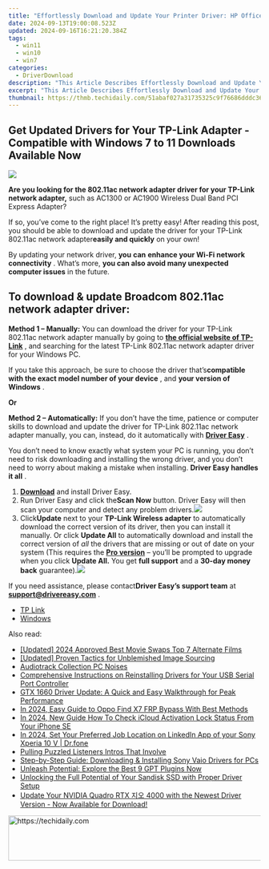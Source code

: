 ```yaml
---
title: "Effortlessly Download and Update Your Printer Driver: HP OfficeJet Pro 8740 Compatible with Windows 11/10/8"
date: 2024-09-13T19:00:08.523Z
updated: 2024-09-16T16:21:20.384Z
tags:
  - win11
  - win10
  - win7
categories:
  - DriverDownload
description: "This Article Describes Effortlessly Download and Update Your Printer Driver: HP OfficeJet Pro 8740 Compatible with Windows 11/10/8"
excerpt: "This Article Describes Effortlessly Download and Update Your Printer Driver: HP OfficeJet Pro 8740 Compatible with Windows 11/10/8"
thumbnail: https://thmb.techidaily.com/51abaf027a31735325c9f76686dddc367d5ab57a5b37d142ebd628755c0e5ec6.jpg
---
```


## Get Updated Drivers for Your TP-Link Adapter - Compatible with Windows 7 to 11 Downloads Available Now

![](https://images.drivereasy.com/wp-content/uploads/2018/12/snap000008.png)

 **Are you looking for the 802.11ac network adapter driver for your TP-Link network adapter,** such as AC1300 or AC1900 Wireless Dual Band PCI Express Adapter?

 If so, you’ve come to the right place! It’s pretty easy! After reading this post, you should be able to download and update the driver for your TP-Link 802.11ac network adapter**easily and quickly** on your own!

 By updating your network driver, **you**  **can**  **enhance your Wi-Fi network connectivity** . What’s more, **you can also avoid many unexpected computer issues**   in the future.

## **To download & update Broadcom 802.11ac network adapter driver:**

**Method 1 – Manually:**  You can download the driver for your TP-Link 802.11ac network adapter manually by going to **[the official website of TP-Link](https://www.tp-link.com/us/)**  , and searching for the latest TP-Link 802.11ac network adapter driver for your Windows PC.

 If you take this approach, be sure to choose the driver that’s**compatible with the exact model number of your device** , and **your version of Windows** .

**Or**

**Method 2 – Automatically:** If you don’t have the time, patience or computer skills to download and update the driver for TP-Link 802.11ac network adapter manually, you can, instead, do it automatically with **[Driver Easy](https://tools.techidaily.com/drivereasy/download/)**  .

 You don’t need to know exactly what system your PC is running, you don’t need to risk downloading and installing the wrong driver, and you don’t need to worry about making a mistake when installing. **Driver Easy handles it all** .

1. **[Download](https://tools.techidaily.com/drivereasy/download/)**  and install Driver Easy.
2. Run Driver Easy and click the**Scan Now** button. Driver Easy will then scan your computer and detect any problem drivers.![](https://images.drivereasy.com/wp-content/uploads/2018/12/Snap1.jpg)
3. Click**Update** next to your **TP-Link Wireless adapter** to automatically download the correct version of its driver, then you can install it manually. Or click **Update All** to automatically download and install the correct version of _all_ the drivers that are missing or out of date on your system (This requires the **[Pro version](https://tools.techidaily.com/drivereasy/download/)**  – you’ll be prompted to upgrade when you click **Update All.**  You get **full support** and a **30-day money back** guarantee).![](https://images.drivereasy.com/wp-content/uploads/2018/12/Snap2.jpg)

 If you need assistance, please contact**Driver Easy’s support team** at [**support@drivereasy.com**](https://tools.techidaily.com/drivereasy/download/) .

* [TP Link](https://tools.techidaily.com/drivereasy/download/)
* [Windows](https://tools.techidaily.com/drivereasy/download/)

<ins class="adsbygoogle"
     style="display:block"
     data-ad-format="autorelaxed"
     data-ad-client="ca-pub-7571918770474297"
     data-ad-slot="1223367746"></ins>

<ins class="adsbygoogle"
     style="display:block"
     data-ad-client="ca-pub-7571918770474297"
     data-ad-slot="8358498916"
     data-ad-format="auto"
     data-full-width-responsive="true"></ins>

<span class="atpl-alsoreadstyle">Also read:</span>
<div><ul>
<li><a href="https://youtube-blog.techidaily.com/ed-2024-approved-best-movie-swaps-top-7-alternate-films/"><u>[Updated] 2024 Approved Best Movie Swaps Top 7 Alternate Films</u></a></li>
<li><a href="https://extra-support.techidaily.com/updated-proven-tactics-for-unblemished-image-sourcing/"><u>[Updated] Proven Tactics for Unblemished Image Sourcing</u></a></li>
<li><a href="https://digital-screen-recording.techidaily.com/audiotrack-collection-pc-noises/"><u>Audiotrack Collection PC Noises</u></a></li>
<li><a href="https://win-amazing.techidaily.com/comprehensive-instructions-on-reinstalling-drivers-for-your-usb-serial-port-controller/"><u>Comprehensive Instructions on Reinstalling Drivers for Your USB Serial Port Controller</u></a></li>
<li><a href="https://win-amazing.techidaily.com/gtx-1660-driver-update-a-quick-and-easy-walkthrough-for-peak-performance/"><u>GTX 1660 Driver Update: A Quick and Easy Walkthrough for Peak Performance</u></a></li>
<li><a href="https://android-frp.techidaily.com/in-2024-easy-guide-to-oppo-find-x7-frp-bypass-with-best-methods-by-drfone-android/"><u>In 2024, Easy Guide to Oppo Find X7 FRP Bypass With Best Methods</u></a></li>
<li><a href="https://activate-lock.techidaily.com/in-2024-new-guide-how-to-check-icloud-activation-lock-status-from-your-iphone-se-by-drfone-ios/"><u>In 2024, New Guide How To Check iCloud Activation Lock Status From Your iPhone SE</u></a></li>
<li><a href="https://location-social.techidaily.com/in-2024-set-your-preferred-job-location-on-linkedin-app-of-your-sony-xperia-10-v-drfone-by-drfone-virtual-android/"><u>In 2024, Set Your Preferred Job Location on LinkedIn App of your Sony Xperia 10 V | Dr.fone</u></a></li>
<li><a href="https://extra-information.techidaily.com/pulling-puzzled-listeners-intros-that-involve/"><u>Pulling Puzzled Listeners Intros That Involve</u></a></li>
<li><a href="https://win-amazing.techidaily.com/step-by-step-guide-downloading-and-installing-sony-vaio-drivers-for-pcs/"><u>Step-by-Step Guide: Downloading & Installing Sony Vaio Drivers for PCs</u></a></li>
<li><a href="https://tech-haven.techidaily.com/unleash-potential-explore-the-best-9-gpt-plugins-now/"><u>Unleash Potential: Explore the Best 9 GPT Plugins Now</u></a></li>
<li><a href="https://win-amazing.techidaily.com/unlocking-the-full-potential-of-your-sandisk-ssd-with-proper-driver-setup/"><u>Unlocking the Full Potential of Your Sandisk SSD with Proper Driver Setup</u></a></li>
<li><a href="https://win-amazing.techidaily.com/update-your-nvidia-quadro-rtx-4000-with-the-newest-driver-version-now-available-for-download/"><u>Update Your NVIDIA Quadro RTX 지오 4000 with the Newest Driver Version - Now Available for Download!</u></a></li>
</ul></div>

<!-- affiliate ads begin -->
<a href="https://appsumo.8odi.net/c/5597632/2123730/7443" target="_top" id="2123730">
  <img src="//a.impactradius-go.com/display-ad/7443-2123730" border="0" alt="https://techidaily.com" width="728" height="90"/>
</a>
<img height="0" width="0" src="https://appsumo.8odi.net/i/5597632/2123730/7443" style="position:absolute;visibility:hidden;" border="0" />
<!-- affiliate ads end -->


